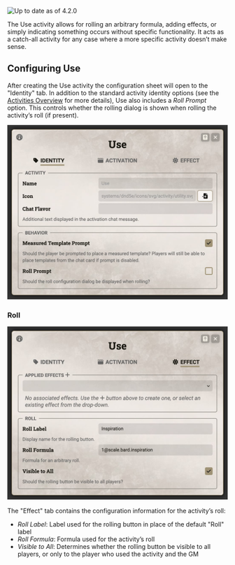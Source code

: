 ![Up to date as of 4.2.0](https://img.shields.io/static/v1?label=dnd5e&message=4.2.0&color=informational)

The Use activity allows for rolling an arbitrary formula, adding effects, or simply indicating something occurs without specific functionality. It acts as a catch-all activity for any case where a more specific activity doesn’t make sense.


## Configuring Use

After creating the Use activity the configuration sheet will open to the "Identity" tab. In addition to the standard activity identity options (see the [Activities Overview](Activities.md) for more details), Use also includes a *Roll Prompt* option. This controls whether the rolling dialog is shown when rolling the activity’s roll (if present).

![Use Sheet - Identity Tab](https://raw.githubusercontent.com/foundryvtt/dnd5e/publish-wiki/wiki/images/activities/utility-identity.jpg)

### Roll

![Use Sheet - Effect Tab](https://raw.githubusercontent.com/foundryvtt/dnd5e/publish-wiki/wiki/images/activities/utility-effect.jpg)

The "Effect" tab contains the configuration information for the activity’s roll:
- *Roll Label*: Label used for the rolling button in place of the default "Roll" label
- *Roll Formula*: Formula used for the activity’s roll
- *Visible to All*: Determines whether the rolling button be visible to all players, or only to the player who used the activity and the GM
